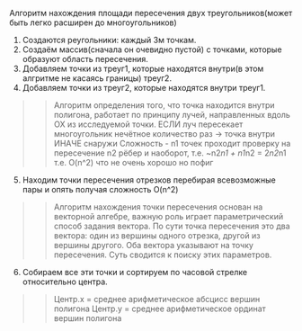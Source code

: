 Алгоритм нахождения площади пересечения двух треугольников(может быть легко расширен до многоугольников)

1. Создаются реугольники: каждый 3м точкам.
2. Создаём массив(сначала он очевидно пустой) с точками, которые образуют область пересечения.
3. Добавляем точки из треуг1, которые находятся внутри(в этом алгритме не касаясь границы) треуг2.
4. Добавляем точки из треуг2, которые находятся внутри треуг1.

>>Алгоритм определения того, что точка находится внутри полигона, работает по принципу лучей, направленных вдоль ОХ из исследуемой точки.
>>ЕСЛИ луч пересекает многоугольник нечётное количество раз -> точка внутри ИНАЧЕ снаружи
>>Сложность - n1 точек проходит проверку на пересечение n2 рёбер и наоборот, т.е. ~n2*n1 + n1*n2 = 2*n2*n1 т.е. O(n^2) что не очень хорошо но пофиг

5. Находим точки пересечения отрезков перебирая всевозможные пары и опять получая сложность O(n^2)

>>Алгоритм нахождения точки пересечения основан на векторной алгебре, важную роль играет параметрический способ задания вектора.
>>По сути точка пересечения это два вектора: один из вершины одного отрезка, другой из вершины другого. Оба вектора указывают на точку пересечения.
>>Суть сводится к поиску этих параметров.

6. Собираем все эти точки и сортируем по часовой стрелке относительно центра.

>>Центр.х = среднее арифметическое абсцисс вершин полигона
>>Центр.у = среднее арифметическое ординат вершин полигона



